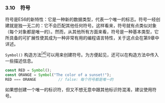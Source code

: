 ### 3.10　符号

符号是ES6的新特性：它是一种新的数据类型，代表一个唯一的标志。符号一经创建就是独一无二的：它不会匹配其他任何符号。这样看来，符号就有点类似对象（每个对象都是唯一的）。然而，从其他所有方面来看，符号是一种基本类型，它所具备的可扩展性使其成为一种非常有用的编程语言特性，关于这点会在第9章中详述。

`Symbol()` 构造方法<a class="my_markdown" href="['#anchor34']"><sup class="my_markdown">[4]</sup></a>可以用来创建符号。为方便起见，还可以在构造方法中传入一些描述信息。

```javascript
const RED = Symbol();
const ORANGE = Symbol("The color of a sunset!");
RED === ORANGE          // false: 每个符号都是唯一的
```

如果想创建一个唯一的标识符，但又不想无意中跟其他标识符混淆，建议使用符号。

